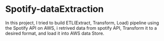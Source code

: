 # Spotify-dataExtraction
In this project, I tried to build ETL(Extract, Transform, Load) pipeline using the Spotify API on AWS, i retrived data from spotify API, Transform it to a desired format, and load it into AWS data Store.
